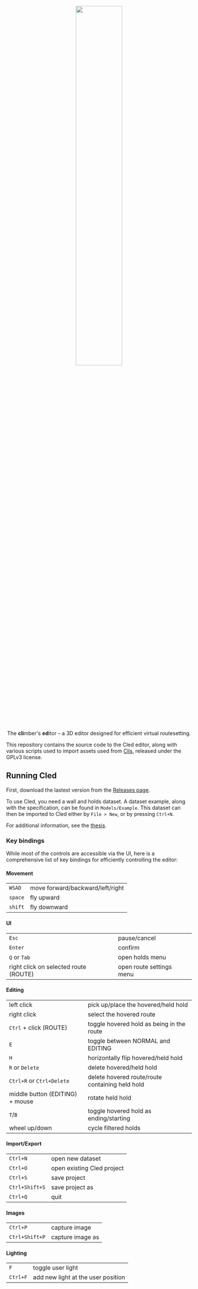 <p align="center" width="100%">
<img width="50%" src="https://raw.githubusercontent.com/Climber-Apps/Cled/master/logo.svg">
</p>

<p align="center" width="100%">
The <strong>cli</strong>mber's <strong>ed</strong>itor – a 3D editor designed for efficient virtual routesetting.
</p>

This repository contains the source code to the Cled editor, along with various scripts used to import assets used from [Clis](https://github.com/Climber-Apps/Cled/), released under the GPLv3 license.

## Running Cled
First, download the lastest version from the [Releases page](https://github.com/Climber-Apps/Cled/releases).

To use Cled, you need a wall and holds dataset.
A dataset example, along with the specification, can be found in `Models/Example`.
This dataset can then be imported to Cled either by `File > New`, or by pressing `Ctrl+N`.

For additional information, see the [thesis](https://github.com/Climber-Apps/Thesis).

### Key bindings
While most of the controls are accessible via the UI, here is a comprehensive list of key bindings for efficiently controlling the editor:

#### Movement
|         |                                  |
| ---     | ---                              |
| `WSAD`  | move forward/backward/left/right |
| `space` | fly upward                       |
| `shift` | fly downward                     |

#### UI
|                                        |                          |
| ---                                    | ---                      |
| `Esc`                                  | pause/cancel             |
| `Enter`                                | confirm                  |
| `Q` or `Tab`                           | open holds menu          |
| right click on selected route (ROUTE)  | open route settings menu |

#### Editing
|                                 |                                                 |
| ---                             | ---                                             |
| left click                      | pick up/place the hovered/held hold             |
| right click                     | select the hovered route                        |
| `Ctrl` + click (ROUTE)          | toggle hovered hold as being in the route       |
| `E`                             | toggle between NORMAL and EDITING               |
| `H`                             | horizontally flip hovered/held hold             |
| `R` or `Delete`                 | delete hovered/held hold                        |
| `Ctrl+R` or `Ctrl+Delete`       | delete hovered route/route containing held hold |
| middle button (EDITING) + mouse | rotate held hold                                |
| `T`/`B`                         | toggle hovered hold as ending/starting          |
| wheel up/down                   | cycle filtered holds                            |

#### Import/Export
|                |                            |
| ---            | ---                        |
| `Ctrl+N`       | open new dataset           |
| `Ctrl+O`       | open existing Cled project |
| `Ctrl+S`       | save project               |
| `Ctrl+Shift+S` | save project as            |
| `Ctrl+Q`       | quit                       |

#### Images
|                |                  |
| ---            | ---              |
| `Ctrl+P`       | capture image    |
| `Ctrl+Shift+P` | capture image as |

#### Lighting
|          |                                    |
| ---      | ---                                |
| `F`      | toggle user light                  |
| `Ctrl+F` | add new light at the user position |
